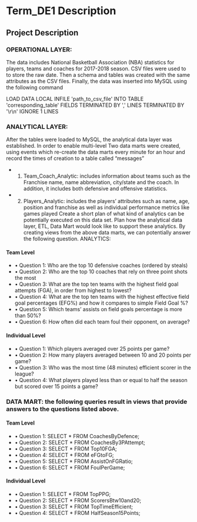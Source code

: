 # Term_DE1 Description 

## Project Description 


### OPERATIONAL LAYER: 

The data includes National Basketball Association (NBA) statistics for players, teams and coaches for 2017-2018 season. CSV files were used to to store the raw date. Then a schema and tables was created with the same attributes as the CSV files. Finally, the data was inserted into MySQL using the following command 

LOAD DATA 
LOCAL INFILE 'path_to_csv_file'
INTO TABLE 'corresponding_table'
FIELDS TERMINATED BY ','
LINES TERMINATED BY '\r\n'
IGNORE 1 LINES 

### ANALYTICAL LAYER: 
After the tables were loaded to MySQL, the analytical data layer was established. In order to enable multi-level Two data marts were created, using events which re-create the data marts every minute for an hour and record the times of creation to a table called “messages”   


* 1.	Team_Coach_Analytic: includes information about teams such as the Franchise name, name abbreviation, city/state and the coach. In addition, it includes both defensive and offensive statistics. 
* 2.	Players_Analytic: includes the players’ attributes such as name, age, position and franchise as well as individual performance metrics like games played 
Create a short plan of what kind of analytics can be potentially executed on this data set. Plan how the analytical data layer, ETL, Data Mart would look like to support these analytics. 
By creating views from the above data marts, we can potentially answer the following question. 
ANALYTICS:  
#### Team Level 

* •	Question 1: Who are the top 10 defensive coaches (ordered by steals)
* •	Question 2: Who are the top 10 coaches that rely on three point shots the most 
* •	Question 3: What are the top ten teams with the highest field goal attempts (FGA), in order from highest to lowest? 
* •	Question 4: What are the top ten teams with the highest effective field goal percentages (EFG%) and how it compares to simple Field Goal %?  
* •	Question 5: Which teams’ assists on field goals percentage is more than 50%?
* •	Question 6: How often did each team foul their opponent, on average? 


#### Individual Level 

* •	Question 1: Which players averaged over 25 points per game? 
* •	Question 2: How many players averaged between 10 and 20 points per game?
* •	Question 3: Who was the most time (48 minutes) efficient scorer in the league? 
* •	Question 4: What players played less than or equal to half the season but scored over 15 points a game? 

### DATA MART: the following queries result in views that provide answers to the questions listed above.

#### Team Level 

* •	Question 1: SELECT * FROM CoachesByDefence;
* •	Question 2: SELECT * FROM CoachesBy3PAttempt;
* •	Question 3: SELECT * FROM Top10FGA;
* •	Question 4: SELECT * FROM eFGtoFG; 
* •	Question 5: SELECT * FROM AssistOnFGRatio;
* •	Question 6: SELECT * FROM FoulPerGame; 


#### Individual Level 

* •	Question 1: SELECT * FROM TopPPG;
* •	Question 2: SELECT * FROM ScorersBtw10and20;
* •	Question 3: SELECT * FROM TopTimeEfficient;
* •	Question 4: SELECT * FROM HalfSeason15Points;
